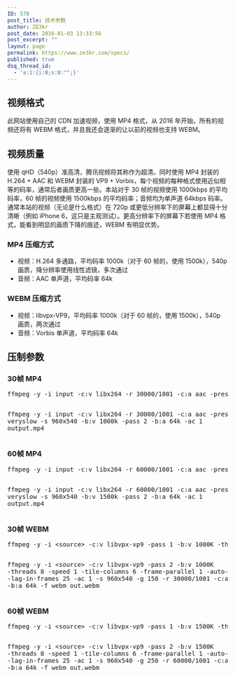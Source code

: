 ```yaml
---
ID: 578
post_title: 技术参数
author: ZE3kr
post_date: 2016-01-03 13:33:56
post_excerpt: ""
layout: page
permalink: https://www.ze3kr.com/specs/
published: true
dsq_thread_id:
  - 'a:1:{i:0;s:0:"";}'
---
```

<h2>视频格式</h2>
此网站使用自己的 CDN 加速视频，使用 MP4 格式，从 2016 年开始，所有的视频还将有 WEBM 格式，并且我还会逐渐的让以前的视频也支持 WEBM。
<h2>视频质量</h2>
使用 qHD（540p）准高清，腾讯视频将其称作为超清。同时使用 MP4 封装的 H.264 + AAC 和 WEBM 封装的 VP9 + Vorbis，每个视频的每种格式使用近似相等的码率，通常后者画质更高一些。本站对于 30 帧的视频使用 1000kbps 的平均码率，60 帧的视频使用 1500kbps 的平均码率；音频均为单声道 64kbps 码率。通常本站的视频（无论是什么格式）在 720p 或更低分辨率下的屏幕上都显得十分清晰（例如 iPhone 6，这只是主观测试）。更高分辨率下的屏幕下若使用 MP4 格式，能看到明显的画质下降的痕迹，WEBM 有明显优势。
<h3>MP4 压缩方式</h3>
<ul>
	<li>视频：H.264 多通路，平均码率 1000k（对于 60 帧的，使用 1500k），540p 画质，降分辨率使用线性滤镜，多次通过</li>
	<li>音频：AAC 单声道，平均码率 64k</li>
</ul>
<h3>WEBM 压缩方式</h3>
<ul>
	<li>视频：libvpx-VP9，平均码率 1000k（对于 60 帧的，使用 1500k），540p 画质，两次通过</li>
	<li>音频：Vorbis 单声道，平均码率 64k</li>
</ul>
<h2>压制参数</h2>
<h3>30帧 MP4</h3>
<pre class="lang:sh decode:true ">ffmpeg -y -i input -c:v libx264 -r 30000/1001 -c:a aac -preset veryslow -s 960x540 -b:v 1000k -pass 1 -b:a 64k -ac 1 -f mp4 /dev/null

ffmpeg -y -i input -c:v libx264 -r 30000/1001 -c:a aac -preset veryslow -s 960x540 -b:v 1000k -pass 2 -b:a 64k -ac 1 output.mp4</pre>
<h3>60帧 MP4</h3>
<pre class="lang:sh decode:true ">ffmpeg -y -i input -c:v libx264 -r 60000/1001 -c:a aac -preset veryslow -s 960x540 -b:v 1500k -pass 1 -b:a 64k -ac 1 -f mp4 /dev/null

ffmpeg -y -i input -c:v libx264 -r 60000/1001 -c:a aac -preset veryslow -s 960x540 -b:v 1500k -pass 2 -b:a 64k -ac 1 output.mp4</pre>
<h3>30帧 WEBM</h3>
<pre class="lang:sh decode:true ">ffmpeg -y -i &lt;source&gt; -c:v libvpx-vp9 -pass 1 -b:v 1000K -threads 8 -speed 4 -tile-columns 6 -frame-parallel 1 -b:a 64k -ac 1 -s 960x540 -g 150 -r 30000/1001 -an -f webm /dev/null

ffmpeg -y -i &lt;source&gt; -c:v libvpx-vp9 -pass 2 -b:v 1000K -threads 8 -speed 1 -tile-columns 6 -frame-parallel 1 -auto-alt-ref 1 -lag-in-frames 25 -ac 1 -s 960x540 -g 150 -r 30000/1001 -c:a libopus -b:a 64k -f webm out.webm</pre>
<h3>60帧 WEBM</h3>
<pre class="lang:sh decode:true ">ffmpeg -y -i &lt;source&gt; -c:v libvpx-vp9 -pass 1 -b:v 1500K -threads 8 -speed 4 -tile-columns 6 -frame-parallel 1 -b:a 64k -ac 1 -s 960x540 -g 250 -r 60000/1001 -an -f webm /dev/null

ffmpeg -y -i &lt;source&gt; -c:v libvpx-vp9 -pass 2 -b:v 1500K -threads 8 -speed 1 -tile-columns 6 -frame-parallel 1 -auto-alt-ref 1 -lag-in-frames 25 -ac 1 -s 960x540 -g 250 -r 60000/1001 -c:a libopus -b:a 64k -f webm out.webm</pre>
